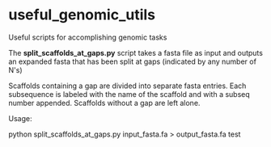 # useful_genomic_utils
Useful scripts for accomplishing genomic tasks

The **split_scaffolds_at_gaps.py** script takes a fasta file as input and outputs an expanded fasta that has been split at gaps (indicated by any number of N's)

Scaffolds containing a gap are divided into separate fasta entries. Each subsequence is labeled with the name of the scaffold and with a subseq number appended. Scaffolds without a gap are left alone.

Usage:

python split_scaffolds_at_gaps.py input_fasta.fa > output_fasta.fa
test
